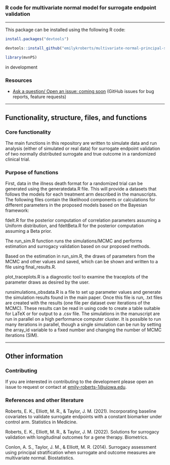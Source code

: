 
### R code for multivariate normal model for surrogate endpoint validation
---

This package can be installed using the following R code:

```r
install.packages("devtools")
```

```r
devtools::install_github("emilykroberts/multivariate-normal-principal-stratification")

library(mvnPS)
```

in development

### Resources

* [Ask a question/ Open an issue: coming soon](https://github.com/emilykroberts) (GitHub issues for bug reports, feature requests)

-----------------------------------------------------------------------------------------------------
Functionality, structure, files, and functions
-----------------------------------------------------------------------------------------------------

### Core functionality

The main functions in this repository are written to simulate data and run analysis (either of simulated or real data) for surrogate endpoint validation of two normally distributed surrogate and true outcome in a randomized clinical trial.

### Purpose of functions

First, data in the illness death format for a randomized trial can be generated using the generatedata.R file. This will provide a datasets that follows the models for each treatment arm described in the manuscripts. 
The following files contain the likelihood components or calculations for different parameters in the proposed models based on the Bayesian framework:

fdelt.R for the posterior computation of correlation parameters assuming a Uniform distribution, and fdeltBeta.R for the posterior computation assuming a Beta prior.

The run_sim.R function runs the simulations/MCMC and performs estimation and surrogacy validation based on our proposed methods.

Based on the estimation in run_sim.R, the draws of parameters from the MCMC and other values and saved, which can be shown and written to a file using final_results.R.
      
plot_traceplots.R is a diagnostic tool to examine the traceplots of the parameter draws as desired by the user.

runsimulations_obsdata.R is a file to set up parameter values and generate the simulation results found in the main paper. Once this file is run, .txt files are created with the results (one file per dataset over iterations of the MCMC). These results can be read in using code to create a table suitable for LaTeX or for output to a .csv file. The simulations in the manuscript are run in parallel on a high performance computer cluster. It is possible to run many iterations in parallel, though a single simulation can be run by setting the array_id variable to a fixed number and changing the number of MCMC iterations (SIM).

-----------------------------------------------------------------------------------------------------
Other information
-----------------------------------------------------------------------------------------------------

### Contributing 

If you are interested in contributing to the development please open an issue to request or contact at emily-roberts-1@uiowa.edu.

### References and other literature

Roberts, E. K., Elliott, M. R., & Taylor, J. M. (2021). Incorporating baseline covariates to validate surrogate endpoints with a constant biomarker under control arm. Statistics in Medicine.

Roberts, E. K., Elliott, M. R., & Taylor, J. M. (2022). Solutions for surrogacy validation with longitudinal outcomes for a gene therapy. Biometrics.

Conlon, A. S., Taylor, J. M., & Elliott, M. R. (2014). Surrogacy assessment using principal stratification when surrogate and outcome measures are multivariate normal. Biostatistics.
